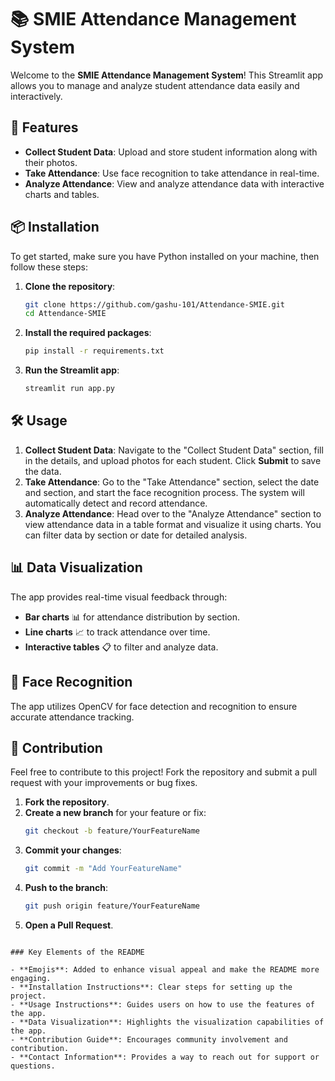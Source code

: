 
# 📚 SMIE Attendance Management System

Welcome to the **SMIE Attendance Management System**! This Streamlit app allows you to manage and analyze student attendance data easily and interactively.

## 🚀 Features

- **Collect Student Data**: Upload and store student information along with their photos.
- **Take Attendance**: Use face recognition to take attendance in real-time.
- **Analyze Attendance**: View and analyze attendance data with interactive charts and tables.

## 📦 Installation

To get started, make sure you have Python installed on your machine, then follow these steps:

1. **Clone the repository**:
   ```bash
   git clone https://github.com/gashu-101/Attendance-SMIE.git
   cd Attendance-SMIE
   ```


2. **Install the required packages**:

   ```bash
   pip install -r requirements.txt
   ```

3. **Run the Streamlit app**:
   ```bash
   streamlit run app.py
   ```

## 🛠️ Usage

1. **Collect Student Data**: Navigate to the "Collect Student Data" section, fill in the details, and upload photos for each student. Click **Submit** to save the data.
2. **Take Attendance**: Go to the "Take Attendance" section, select the date and section, and start the face recognition process. The system will automatically detect and record attendance.
3. **Analyze Attendance**: Head over to the "Analyze Attendance" section to view attendance data in a table format and visualize it using charts. You can filter data by section or date for detailed analysis.

## 📊 Data Visualization

The app provides real-time visual feedback through:

- **Bar charts** 📊 for attendance distribution by section.
- **Line charts** 📈 to track attendance over time.
- **Interactive tables** 📋 to filter and analyze data.

## 🤖 Face Recognition

The app utilizes OpenCV for face detection and recognition to ensure accurate attendance tracking.

## 📝 Contribution

Feel free to contribute to this project! Fork the repository and submit a pull request with your improvements or bug fixes.

1. **Fork the repository**.
2. **Create a new branch** for your feature or fix:
   ```bash
   git checkout -b feature/YourFeatureName
   ```
3. **Commit your changes**:
   ```bash
   git commit -m "Add YourFeatureName"
   ```
4. **Push to the branch**:
   ```bash
   git push origin feature/YourFeatureName
   ```
5. **Open a Pull Request**.


```

### Key Elements of the README

- **Emojis**: Added to enhance visual appeal and make the README more engaging.
- **Installation Instructions**: Clear steps for setting up the project.
- **Usage Instructions**: Guides users on how to use the features of the app.
- **Data Visualization**: Highlights the visualization capabilities of the app.
- **Contribution Guide**: Encourages community involvement and contribution.
- **Contact Information**: Provides a way to reach out for support or questions.
```
